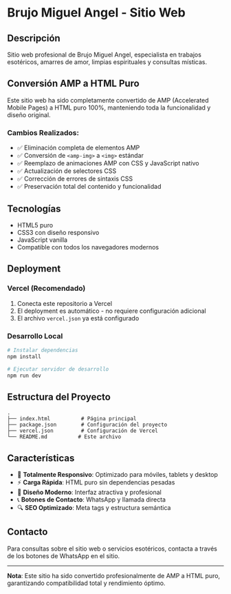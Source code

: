 # Brujo Miguel Angel - Sitio Web

## Descripción

Sitio web profesional de Brujo Miguel Angel, especialista en trabajos esotéricos, amarres de amor, limpias espirituales y consultas místicas.

## Conversión AMP a HTML Puro

Este sitio web ha sido completamente convertido de AMP (Accelerated Mobile Pages) a HTML puro 100%, manteniendo toda la funcionalidad y diseño original.

### Cambios Realizados:

- ✅ Eliminación completa de elementos AMP
- ✅ Conversión de `<amp-img>` a `<img>` estándar
- ✅ Reemplazo de animaciones AMP con CSS y JavaScript nativo
- ✅ Actualización de selectores CSS
- ✅ Corrección de errores de sintaxis CSS
- ✅ Preservación total del contenido y funcionalidad

## Tecnologías

- HTML5 puro
- CSS3 con diseño responsivo
- JavaScript vanilla
- Compatible con todos los navegadores modernos

## Deployment

### Vercel (Recomendado)

1. Conecta este repositorio a Vercel
2. El deployment es automático - no requiere configuración adicional
3. El archivo `vercel.json` ya está configurado

### Desarrollo Local

```bash
# Instalar dependencias
npm install

# Ejecutar servidor de desarrollo
npm run dev
```

## Estructura del Proyecto

```
.
├── index.html          # Página principal
├── package.json        # Configuración del proyecto
├── vercel.json         # Configuración de Vercel
└── README.md          # Este archivo
```

## Características

- 📱 **Totalmente Responsivo**: Optimizado para móviles, tablets y desktop
- ⚡ **Carga Rápida**: HTML puro sin dependencias pesadas
- 🎨 **Diseño Moderno**: Interfaz atractiva y profesional
- 📞 **Botones de Contacto**: WhatsApp y llamada directa
- 🔍 **SEO Optimizado**: Meta tags y estructura semántica

## Contacto

Para consultas sobre el sitio web o servicios esotéricos, contacta a través de los botones de WhatsApp en el sitio.

---

**Nota**: Este sitio ha sido convertido profesionalmente de AMP a HTML puro, garantizando compatibilidad total y rendimiento óptimo.